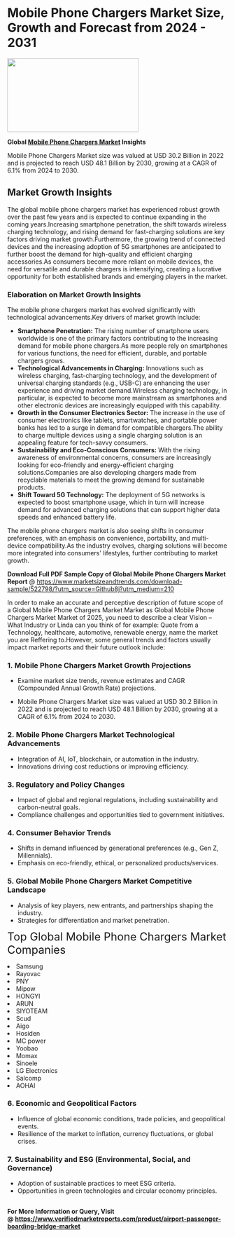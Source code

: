 <H1>Mobile Phone Chargers Market Size, Growth and Forecast from 2024 - 2031</H1><img class="aligncenter size-medium wp-image-584254" src="https://thirdeyenews.in/wp-content/uploads/2024/09/Global-Market-Research-300x168.jpeg" alt="" width="300" height="168" /><p><strong>Global&nbsp;<a href="https://www.marketsizeandtrends.com/download-sample/522798/?utm_source=Github8j?utm_medium=210">Mobile Phone Chargers Market</a> Insights</strong></p><p>Mobile Phone Chargers Market size was valued at USD 30.2 Billion in 2022 and is projected to reach USD 48.1 Billion by 2030, growing at a CAGR of 6.1% from 2024 to 2030.</p><p><h2>Market Growth Insights</h2> <p>The global mobile phone chargers market has experienced robust growth over the past few years and is expected to continue expanding in the coming years.Increasing smartphone penetration, the shift towards wireless charging technology, and rising demand for fast-charging solutions are key factors driving market growth.Furthermore, the growing trend of connected devices and the increasing adoption of 5G smartphones are anticipated to further boost the demand for high-quality and efficient charging accessories.As consumers become more reliant on mobile devices, the need for versatile and durable chargers is intensifying, creating a lucrative opportunity for both established brands and emerging players in the market.</p> <h3>Elaboration on Market Growth Insights</h3> <p>The mobile phone chargers market has evolved significantly with technological advancements.Key drivers of market growth include:</p> <ul> <li><strong>Smartphone Penetration:</strong> The rising number of smartphone users worldwide is one of the primary factors contributing to the increasing demand for mobile phone chargers.As more people rely on smartphones for various functions, the need for efficient, durable, and portable chargers grows.</li> <li><strong>Technological Advancements in Charging:</strong> Innovations such as wireless charging, fast-charging technology, and the development of universal charging standards (e.g., USB-C) are enhancing the user experience and driving market demand.Wireless charging technology, in particular, is expected to become more mainstream as smartphones and other electronic devices are increasingly equipped with this capability.</li> <li><strong>Growth in the Consumer Electronics Sector:</strong> The increase in the use of consumer electronics like tablets, smartwatches, and portable power banks has led to a surge in demand for compatible chargers.The ability to charge multiple devices using a single charging solution is an appealing feature for tech-savvy consumers.</li> <li><strong>Sustainability and Eco-Conscious Consumers:</strong> With the rising awareness of environmental concerns, consumers are increasingly looking for eco-friendly and energy-efficient charging solutions.Companies are also developing chargers made from recyclable materials to meet the growing demand for sustainable products.</li> <li><strong>Shift Toward 5G Technology:</strong> The deployment of 5G networks is expected to boost smartphone usage, which in turn will increase demand for advanced charging solutions that can support higher data speeds and enhanced battery life.</li> </ul> <p>The mobile phone chargers market is also seeing shifts in consumer preferences, with an emphasis on convenience, portability, and multi-device compatibility.As the industry evolves, charging solutions will become more integrated into consumers' lifestyles, further contributing to market growth.</p> <p><span class=""><strong>Download Full PDF Sample Copy of Global Mobile Phone Chargers Market Report</strong> @ <a href="https://www.marketsizeandtrends.com/download-sample/522798/?utm_source=Github8j?utm_medium=210" target="_blank">https://www.marketsizeandtrends.com/download-sample/522798/?utm_source=Github8j?utm_medium=210</a></span></p><p>In order to make an accurate and perceptive description of future scope of a Global&nbsp;Mobile Phone Chargers Market Market as Global&nbsp;Mobile Phone Chargers Market Market of 2025, you need to describe a clear Vision &ndash; What Industry or Linda can you think of for example: Quote from a Technology, healthcare, automotive, renewable energy, name the market you are Reffering to.However, some general trends and factors usually impact market reports and their future outlook include:</p><h3>1.&nbsp;<strong>Mobile Phone Chargers Market Growth Projections</strong></h3><ul><li>Examine market size trends, revenue estimates and CAGR (Compounded Annual Growth Rate) projections.</li><li><p>Mobile Phone Chargers Market size was valued at USD 30.2 Billion in 2022 and is projected to reach USD 48.1 Billion by 2030, growing at a CAGR of 6.1% from 2024 to 2030.</p></li></ul><h3>2.&nbsp;<strong>Mobile Phone Chargers Market Technological Advancements</strong></h3><ul><li>Integration of AI, IoT, blockchain, or automation in the industry.</li><li>Innovations driving cost reductions or improving efficiency.</li></ul><h3>3.&nbsp;<strong>Regulatory and Policy Changes</strong></h3><ul><li>Impact of global and regional regulations, including sustainability and carbon-neutral goals.</li><li>Compliance challenges and opportunities tied to government initiatives.</li></ul><h3>4.&nbsp;<strong>Consumer Behavior Trends</strong></h3><ul><li>Shifts in demand influenced by generational preferences (e.g., Gen Z, Millennials).</li><li>Emphasis on eco-friendly, ethical, or personalized products/services.</li></ul><h3>5.&nbsp;<strong>Global Mobile Phone Chargers Market Competitive Landscape</strong></h3><ul><li>Analysis of key players, new entrants, and partnerships shaping the industry.</li><li>Strategies for differentiation and market penetration.</li></ul><p data-pm-slice="1 1 []"><span style="color: inherit; font-family: inherit; font-size: 25px;">Top Global Mobile Phone Chargers Market Companies</span></p><div class="" data-test-id=""><p><li>Samsung</li><li> Rayovac</li><li> PNY</li><li> Mipow</li><li> HONGYI</li><li> ARUN</li><li> SIYOTEAM</li><li> Scud</li><li> Aigo</li><li> Hosiden</li><li> MC power</li><li> Yoobao</li><li> Momax</li><li> Sinoele</li><li> LG Electronics</li><li> Salcomp</li><li> AOHAI</li></p></div><h3>6.&nbsp;<strong>Economic and Geopolitical Factors</strong></h3><ul><li>Influence of global economic conditions, trade policies, and geopolitical events.</li><li>Resilience of the market to inflation, currency fluctuations, or global crises.</li></ul><h3>7.&nbsp;<strong>Sustainability and ESG (Environmental, Social, and Governance)</strong></h3><ul><li>Adoption of sustainable practices to meet ESG criteria.</li><li>Opportunities in green technologies and circular economy principles.</li></ul><h2><strong style="font-size: 14px;">For More Information or Query, Visit @&nbsp;</strong><a style="background-color: #ffffff; font-size: 14px;" href="https://www.marketsizeandtrends.com/report/mobile-phone-chargers-market/" target="_blank">https://www.verifiedmarketreports.com/product/airport-passenger-boarding-bridge-market</a></h2>